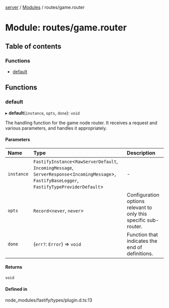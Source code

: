 [server](../README.md) / [Modules](../modules.md) / routes/game.router

# Module: routes/game.router

## Table of contents

### Functions

- [default](routes_game_router.md#default)

## Functions

### default

▸ **default**(`instance`, `opts`, `done`): `void`

The handling function for the game node router.
It receives a request and various parameters, and handles it appropriately.

#### Parameters

| Name | Type | Description |
| :------ | :------ | :------ |
| `instance` | `FastifyInstance`<`RawServerDefault`, `IncomingMessage`, `ServerResponse`<`IncomingMessage`\>, `FastifyBaseLogger`, `FastifyTypeProviderDefault`\> | - |
| `opts` | `Record`<`never`, `never`\> | Configuration options relevant to only this specific sub-router. |
| `done` | (`err?`: `Error`) => `void` | Function that indicates the end of definitions. |

#### Returns

`void`

#### Defined in

node_modules/fastify/types/plugin.d.ts:13
